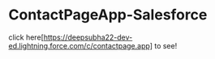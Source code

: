 # ContactPageApp-Salesforce
click here[https://deepsubha22-dev-ed.lightning.force.com/c/contactpage.app] to see!
